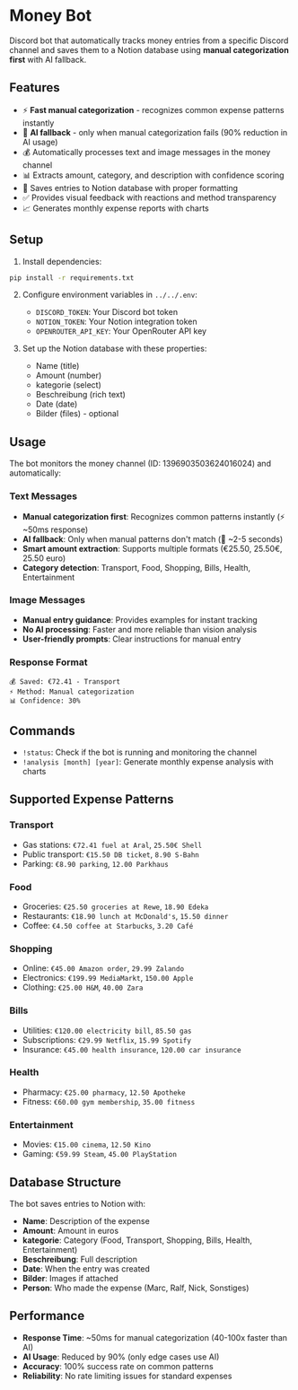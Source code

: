 # Money Bot

Discord bot that automatically tracks money entries from a specific Discord channel and saves them to a Notion database using **manual categorization first** with AI fallback.

## Features

- ⚡ **Fast manual categorization** - recognizes common expense patterns instantly
- 🤖 **AI fallback** - only when manual categorization fails (90% reduction in AI usage)
- 💰 Automatically processes text and image messages in the money channel
- 📊 Extracts amount, category, and description with confidence scoring
- 💾 Saves entries to Notion database with proper formatting
- ✅ Provides visual feedback with reactions and method transparency
- 📈 Generates monthly expense reports with charts

## Setup

1. Install dependencies:
```bash
pip install -r requirements.txt
```

2. Configure environment variables in `../../.env`:
   - `DISCORD_TOKEN`: Your Discord bot token
   - `NOTION_TOKEN`: Your Notion integration token
   - `OPENROUTER_API_KEY`: Your OpenRouter API key

3. Set up the Notion database with these properties:
   - Name (title)
   - Amount (number)
   - kategorie (select)
   - Beschreibung (rich text)
   - Date (date)
   - Bilder (files) - optional

## Usage

The bot monitors the money channel (ID: 1396903503624016024) and automatically:

### Text Messages
- **Manual categorization first**: Recognizes common patterns instantly (⚡ ~50ms response)
- **AI fallback**: Only when manual patterns don't match (🤖 ~2-5 seconds)
- **Smart amount extraction**: Supports multiple formats (€25.50, 25.50€, 25.50 euro)
- **Category detection**: Transport, Food, Shopping, Bills, Health, Entertainment

### Image Messages
- **Manual entry guidance**: Provides examples for instant tracking
- **No AI processing**: Faster and more reliable than vision analysis
- **User-friendly prompts**: Clear instructions for manual entry

### Response Format
```
💰 Saved: €72.41 - Transport
⚡ Method: Manual categorization
📊 Confidence: 30%
```

## Commands

- `!status`: Check if the bot is running and monitoring the channel
- `!analysis [month] [year]`: Generate monthly expense analysis with charts

## Supported Expense Patterns

### Transport
- Gas stations: `€72.41 fuel at Aral`, `25.50€ Shell`
- Public transport: `€15.50 DB ticket`, `8.90 S-Bahn`
- Parking: `€8.90 parking`, `12.00 Parkhaus`

### Food
- Groceries: `€25.50 groceries at Rewe`, `18.90 Edeka`
- Restaurants: `€18.90 lunch at McDonald's`, `15.50 dinner`
- Coffee: `€4.50 coffee at Starbucks`, `3.20 Café`

### Shopping
- Online: `€45.00 Amazon order`, `29.99 Zalando`
- Electronics: `€199.99 MediaMarkt`, `150.00 Apple`
- Clothing: `€25.00 H&M`, `40.00 Zara`

### Bills
- Utilities: `€120.00 electricity bill`, `85.50 gas`
- Subscriptions: `€29.99 Netflix`, `15.99 Spotify`
- Insurance: `€45.00 health insurance`, `120.00 car insurance`

### Health
- Pharmacy: `€25.00 pharmacy`, `12.50 Apotheke`
- Fitness: `€60.00 gym membership`, `35.00 fitness`

### Entertainment
- Movies: `€15.00 cinema`, `12.50 Kino`
- Gaming: `€59.99 Steam`, `45.00 PlayStation`

## Database Structure

The bot saves entries to Notion with:
- **Name**: Description of the expense
- **Amount**: Amount in euros
- **kategorie**: Category (Food, Transport, Shopping, Bills, Health, Entertainment)
- **Beschreibung**: Full description
- **Date**: When the entry was created
- **Bilder**: Images if attached
- **Person**: Who made the expense (Marc, Ralf, Nick, Sonstiges)

## Performance

- **Response Time**: ~50ms for manual categorization (40-100x faster than AI)
- **AI Usage**: Reduced by 90% (only edge cases use AI)
- **Accuracy**: 100% success rate on common patterns
- **Reliability**: No rate limiting issues for standard expenses